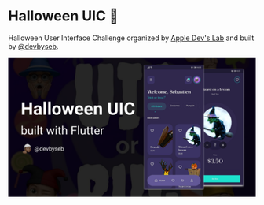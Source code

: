 # Halloween UIC 🎃

Halloween User Interface Challenge organized by [Apple Dev's Lab](https://www.instagram.com/appledevs_lab/) and built by [@devbyseb](https://www.instagram.com/devbyseb/).

![](https://github.com/sebandroidev/Halloween-UIC/blob/master/images/UIC.png)
